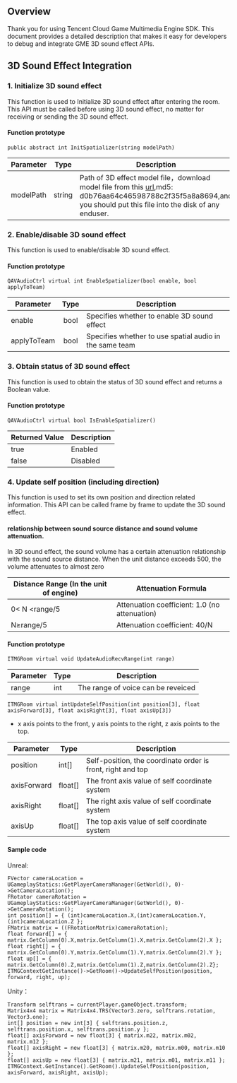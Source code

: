 ## Overview
Thank you for using Tencent Cloud Game Multimedia Engine SDK. This document provides a detailed description that makes it easy for developers to debug and integrate GME 3D sound effect APIs.


## 3D Sound Effect Integration
### 1. Initialize 3D sound effect
This function is used to Initialize 3D sound effect after entering the room. This API must be called before using 3D sound effect, no matter for receiving or sending the 3D sound effect. 

#### Function prototype  
```
public abstract int InitSpatializer(string modelPath)
```
| Parameter	| Type | Description |
| ------- |:-------------:|------|
| modelPath    	|string|Path of 3D effect model file，download model file from this [url](http://dldir1.qq.com/hudongzhibo/QCloud_TGP/GME/pubilc/GME_2.X_3d_model),md5: d0b76aa64c46598788c2f35f5a8a8694,and you should put this file into the disk of any enduser.|

### 2. Enable/disable 3D sound effect
This function is used to enable/disable 3D sound effect.

#### Function prototype  
```
QAVAudioCtrl virtual int EnableSpatializer(bool enable, bool applyToTeam)
```

| Parameter | Type | Description |
| ------------- |:-------------:|-------------
| enable    |bool         | Specifies whether to enable 3D sound effect |
| applyToTeam    |bool         | Specifies whether to use spatial audio in the same team |


### 3. Obtain status of 3D sound effect
This function is used to obtain the status of 3D sound effect and returns a Boolean value.

#### Function prototype  
```
QAVAudioCtrl virtual bool IsEnableSpatializer()
```

| Returned Value | Description |
| ------- |---------|
| true    	|Enabled |
| false    	|Disabled |  

### 4. Update self position (including direction)

This function is used to set its own position and direction related information. This API can be called frame by frame to update the 3D sound effect.

#### relationship between sound source distance and sound volume attenuation.

In 3D sound effect, the sound volume has a certain attenuation relationship with the sound source distance. When the unit distance exceeds 500, the volume attenuates to almost zero

| Distance Range (In the unit of engine) | Attenuation Formula |
| ------- |---------|
| 0< N <range/5	| Attenuation coefficient: 1.0 (no attenuation) |
| N≥range/5  |Attenuation coefficient: 40/N |

#### Function prototype  
```
ITMGRoom virtual void UpdateAudioRecvRange(int range)
```

|Parameter | Type | Description |
| ------------- |-------------|-------------
| range 	|int  	|The range of voice can be reveiced|

```
ITMGRoom virtual intUpdateSelfPosition(int position[3], float axisForward[3], float axisRight[3], float axisUp[3])
```

- x axis points to the front, y axis points to the right, z axis points to the top.

|Parameter | Type | Description |
| ------------- |-------------|-------------
| position   	|int[]		|Self-position, the coordinate order is front, right and top|
| axisForward   |float[]  	|The front axis value of self coordinate system|
| axisRight    	|float[]  	|The right axis value of self coordinate system|
| axisUp    	|float[]  	|The top axis value of self coordinate system|


#### Sample code

Unreal:
```
FVector cameraLocation = UGameplayStatics::GetPlayerCameraManager(GetWorld(), 0)->GetCameraLocation();
FRotator cameraRotation = UGameplayStatics::GetPlayerCameraManager(GetWorld(), 0)->GetCameraRotation();
int position[] = { (int)cameraLocation.X,(int)cameraLocation.Y, (int)cameraLocation.Z };
FMatrix matrix = ((FRotationMatrix)cameraRotation);
float forward[] = { matrix.GetColumn(0).X,matrix.GetColumn(1).X,matrix.GetColumn(2).X };
float right[] = { matrix.GetColumn(0).Y,matrix.GetColumn(1).Y,matrix.GetColumn(2).Y };
float up[] = { matrix.GetColumn(0).Z,matrix.GetColumn(1).Z,matrix.GetColumn(2).Z};
ITMGContextGetInstance()->GetRoom()->UpdateSelfPosition(position, forward, right, up); 	
```
Unity：
```
Transform selftrans = currentPlayer.gameObject.transform;
Matrix4x4 matrix = Matrix4x4.TRS(Vector3.zero, selftrans.rotation, Vector3.one);
int[] position = new int[3] { selftrans.position.z, selftrans.position.x, selftrans.position.y };
float[] axisForward = new float[3] { matrix.m22, matrix.m02, matrix.m12 };
float[] axisRight = new float[3] { matrix.m20, matrix.m00, matrix.m10 };
float[] axisUp = new float[3] { matrix.m21, matrix.m01, matrix.m11 };
ITMGContext.GetInstance().GetRoom().UpdateSelfPosition(position, axisForward, axisRight, axisUp);
```





